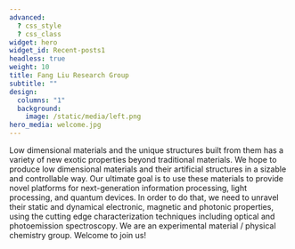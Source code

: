 ```yaml
---
advanced:
  ? css_style
  ? css_class
widget: hero
widget_id: Recent-posts1
headless: true
weight: 10
title: Fang Liu Research Group
subtitle: ""
design:
  columns: "1"
  background:
    image: /static/media/left.png
hero_media: welcome.jpg
---
```

Low dimensional materials and the unique structures built from them has a variety of new exotic properties beyond traditional materials. We hope to produce low dimensional materials and their artificial structures in a sizable and controllable way. Our ultimate goal is to use these materials to provide novel platforms for next-generation information processing, light processing, and quantum devices. In order to do that, we need to unravel their static and dynamical electronic, magnetic and photonic properties, using the cutting edge characterization techniques including optical and photoemission spectroscopy. We are an experimental material / physical chemistry group. Welcome to join us!